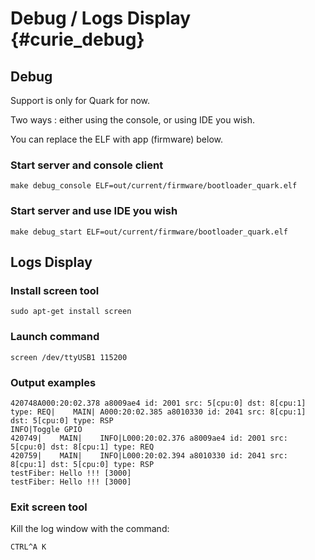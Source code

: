 Debug / Logs Display {#curie_debug}
====================

## Debug
Support is only for Quark for now.

Two ways : either using the console, or using IDE you wish.

You can replace the ELF with app (firmware) below.


### Start server and console client

    make debug_console ELF=out/current/firmware/bootloader_quark.elf

### Start server and use IDE you wish

    make debug_start ELF=out/current/firmware/bootloader_quark.elf

## Logs Display
### Install screen tool

    sudo apt-get install screen

### Launch command

    screen /dev/ttyUSB1 115200

### Output examples

    420748A000:20:02.378 a8009ae4 id: 2001 src: 5[cpu:0] dst: 8[cpu:1] type: REQ|    MAIN| A000:20:02.385 a8010330 id: 2041 src: 8[cpu:1] dst: 5[cpu:0] type: RSP
    INFO|Toggle GPIO
    420749|    MAIN|    INFO|L000:20:02.376 a8009ae4 id: 2001 src: 5[cpu:0] dst: 8[cpu:1] type: REQ
    420759|    MAIN|    INFO|L000:20:02.394 a8010330 id: 2041 src: 8[cpu:1] dst: 5[cpu:0] type: RSP
    testFiber: Hello !!! [3000]
    testFiber: Hello !!! [3000]

### Exit screen tool
Kill the log window with the command:

    CTRL^A K
